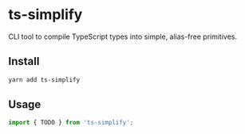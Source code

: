 # ts-simplify

CLI tool to compile TypeScript types into simple, alias-free primitives.

## Install

```sh
yarn add ts-simplify
```

## Usage

```ts
import { TODO } from 'ts-simplify';
 
```
